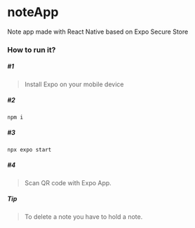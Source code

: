 # noteApp
Note app made with React Native based on Expo Secure Store
### How to run it?

##### #1
>Install Expo on your mobile device

##### #2
```
npm i
```
##### #3
```
npx expo start
```
##### #4
>Scan QR code with Expo App.


##### Tip
>To delete a note you have to hold a note.

